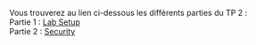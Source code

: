 Vous trouverez au lien ci-dessous les différents parties du TP 2 :  
Partie 1 : [Lab Setup](./tp1/tp1.md)  
Partie 2 : [Security](./tp2/tp2.md)